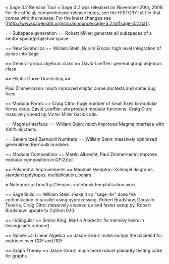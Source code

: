= Sage 3.2 Release Tour =
Sage 3.2 was released on November 20th, 2008. For the official, comprehensive release notes, see the HISTORY.txt file that comes with the release. For the latest changes see [[http://www.sagemath.org/src/announce/sage-3.2.txt|sage-3.2.txt]].

== Subspace generation ==
Robert Miller: generate all subspaces of a vector space/projective space

== New Symbolics ==
William Stein, Burcin Erocal: high level integration of pynac into Sage


== General group algebras class ==
David Loeffler: general group algebras class

== Elliptic Curve Doctesting ==

Paul Zimmermann: much improved elliptic curve doctests and some bug fixes


== Modular Forms ==
Craig Citro: huge number of small fixes to modular forms code.
David Loeffler: eta product modular functions.
Craig Citro: massively speed up Victor Miller basis code.

== Magma Interface ==
William Stein: much improved Magma interface with 100% doctests

== Generalized Bernoulli Numbers ==
William Stein: massively optimized generalized Bernoulli numbers

== Modular Composition ==
Martin Albrecht, Paul Zimmermann: improve modular composition in GF(2)[x]

== Polyhedral Improvements ==
Marshall Hampton: Schlegel diagrams, standard polytopes, multiplication, polars

= Notebook =
Timothy Clemans: notebook templatization work

== Sage Build ==
William Stein: make it so "sage -br" does the cythonization in parallel using pyprocessing.
Robert Bradshaw, Gonzalo Tonaria, Craig Citro: massively cleaned up and faster setup.py.
Robert Bradshaw: update to Cython 0.10.

== libSingular ==
Simon King, Martin Albrecht: fix memory leaks in libsingular's reduce() 

== Numerical Linear Algebra ==
Jason Grout: make numpy the backend for matrices over CDF and RDF

== Graph Theory ==
Jason Grout: much more robust planarity testing code for graphs
